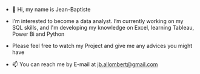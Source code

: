 - 👋 Hi, my name is Jean-Baptiste
- I’m interested to become a data analyst.
  I’m currently working on my SQL skills, and I'm developing my knowledge on Excel,
  learning Tableau, Power Bi and Python

- Please feel free to watch my Project and give me any advices you might have
    
- 📫 You can reach me by E-mail at jb.allombert@gmail.com
  
<!---
JBaptisteAll/JBaptisteAll is a ✨ special ✨ repository because its `README.md` (this file) appears on your GitHub profile.
You can click the Preview link to take a look at your changes.
--->
